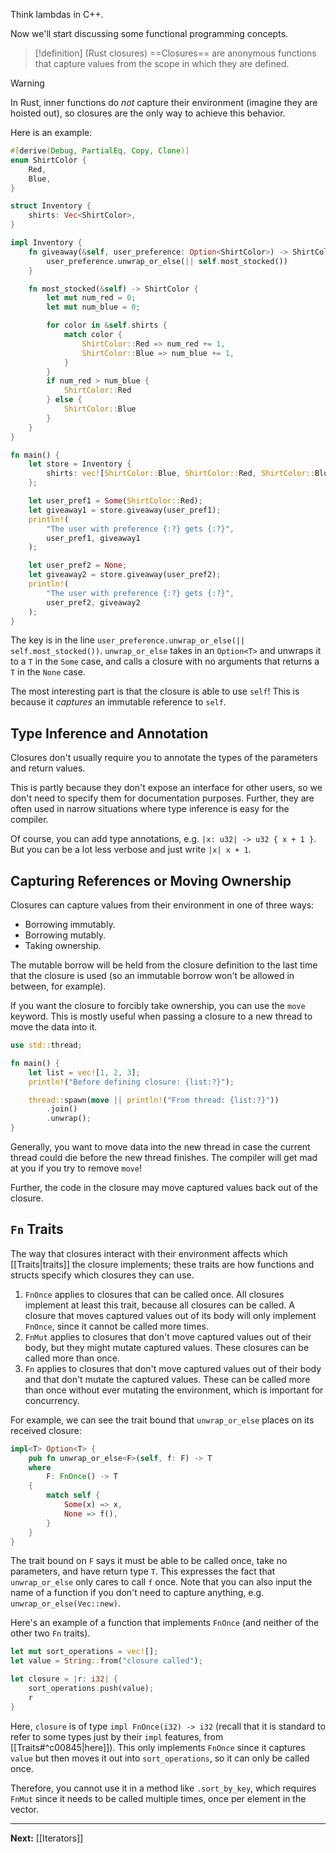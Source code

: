 Think lambdas in C++.

Now we'll start discussing some functional programming concepts. 

> [!definition] (Rust closures)
> ==Closures== are anonymous functions that capture values from the scope in which they are defined.

> [!warning]
> In Rust, inner functions do *not* capture their environment (imagine they are hoisted out), so closures are the only way to achieve this behavior.

Here is an example:

```rust
#[derive(Debug, PartialEq, Copy, Clone)]
enum ShirtColor {
    Red,
    Blue,
}

struct Inventory {
    shirts: Vec<ShirtColor>,
}

impl Inventory {
    fn giveaway(&self, user_preference: Option<ShirtColor>) -> ShirtColor {
        user_preference.unwrap_or_else(|| self.most_stocked())
    }

    fn most_stocked(&self) -> ShirtColor {
        let mut num_red = 0;
        let mut num_blue = 0;

        for color in &self.shirts {
            match color {
                ShirtColor::Red => num_red += 1,
                ShirtColor::Blue => num_blue += 1,
            }
        }
        if num_red > num_blue {
            ShirtColor::Red
        } else {
            ShirtColor::Blue
        }
    }
}

fn main() {
    let store = Inventory {
        shirts: vec![ShirtColor::Blue, ShirtColor::Red, ShirtColor::Blue],
    };

    let user_pref1 = Some(ShirtColor::Red);
    let giveaway1 = store.giveaway(user_pref1);
    println!(
        "The user with preference {:?} gets {:?}",
        user_pref1, giveaway1
    );

    let user_pref2 = None;
    let giveaway2 = store.giveaway(user_pref2);
    println!(
        "The user with preference {:?} gets {:?}",
        user_pref2, giveaway2
    );
}
```

The key is in the line `user_preference.unwrap_or_else(|| self.most_stocked())`. `unwrap_or_else` takes in an `Option<T>` and unwraps it to a `T` in the `Some` case, and calls a closure with no arguments that returns a `T` in the `None` case.

The most interesting part is that the closure is able to use `self`! This is because it *captures* an immutable reference to `self`.

## Type Inference and Annotation

Closures don't usually require you to annotate the types of the parameters and return values.

This is partly because they don't expose an interface for other users, so we don't need to specify them for documentation purposes. Further, they are often used in narrow situations where type inference is easy for the compiler.

Of course, you can add type annotations, e.g. `|x: u32| -> u32 { x + 1 }`. But you can be a lot less verbose and just write `|x| x + 1`.

## Capturing References or Moving Ownership

Closures can capture values from their environment in one of three ways:

* Borrowing immutably.
* Borrowing mutably.
* Taking ownership.

The mutable borrow will be held from the closure definition to the last time that the closure is used (so an immutable borrow won't be allowed in between, for example).

If you want the closure to forcibly take ownership, you can use the `move` keyword. This is mostly useful when passing a closure to a new thread to move the data into it.

```rust
use std::thread;

fn main() {
	let list = vec![1, 2, 3];
	println!("Before defining closure: {list:?}");

	thread::spawn(move || println!("From thread: {list:?}"))
		.join()
		.unwrap();
}
```

Generally, you want to move data into the new thread in case the current thread could die before the new thread finishes. The compiler will get mad at you if you try to remove `move`!

Further, the code in the closure may move captured values back out of the closure.

## `Fn` Traits

The way that closures interact with their environment affects which [[Traits|traits]] the closure implements; these traits are how functions and structs specify which closures they can use.

1. `FnOnce` applies to closures that can be called once. All closures implement at least this trait, because all closures can be called. A closure that moves captured values out of its body will only implement `FnOnce`, since it cannot be called more times.
2. `FnMut` applies to closures that don't move captured values out of their body, but they might mutate captured values. These closures can be called more than once.
3. `Fn` applies to closures that don't move captured values out of their body and that don't mutate the captured values. These can be called more than once without ever mutating the environment, which is important for concurrency.

For example, we can see the trait bound that `unwrap_or_else` places on its received closure:

```rust
impl<T> Option<T> {
	pub fn unwrap_or_else<F>(self, f: F) -> T
	where
		F: FnOnce() -> T
	{
		match self {
			Some(x) => x,
			None => f(),
		}
	}
}
```

The trait bound on `F` says it must be able to be called once, take no parameters, and have return type `T`. This expresses the fact that `unwrap_or_else` only cares to call `f` once. Note that you can also input the name of a function if you don't need to capture anything, e.g. `unwrap_or_else(Vec::new)`.

Here's an example of a function that implements `FnOnce` (and neither of the other two `Fn` traits).

```rust
let mut sort_operations = vec![];
let value = String::from("closure called");

let closure = |r: i32| {
	sort_operations.push(value);
	r
}
```

Here, `closure` is of type `impl FnOnce(i32) -> i32` (recall that it is standard to refer to some types just by their `impl` features, from [[Traits#^c00845|here]]). This only implements `FnOnce` since it captures `value` but then moves it out into `sort_operations`, so it can only be called once.

Therefore, you cannot use it in a method like `.sort_by_key`, which requires `FnMut` since it needs to be called multiple times, once per element in the vector.

---

**Next:** [[Iterators]]